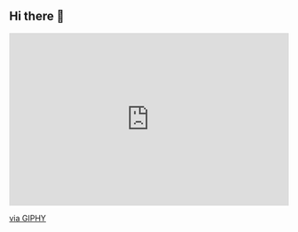 ## Hi there 👋

<div style="width:100%;height:0;padding-bottom:62%;position:relative;"><iframe src="https://giphy.com/embed/l0K4n42JVSqqUvAQg" width="100%" height="100%" style="position:absolute" frameBorder="0" class="giphy-embed" allowFullScreen></iframe></div><p><a href="https://giphy.com/gifs/chuber-qa-quality-assurance-l0K4n42JVSqqUvAQg">via GIPHY</a></p>
